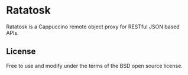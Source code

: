 Ratatosk
========

Ratatosk is a Cappuccino remote object proxy for RESTful JSON based APIs.

## License ##

Free to use and modify under the terms of the BSD open source license.
